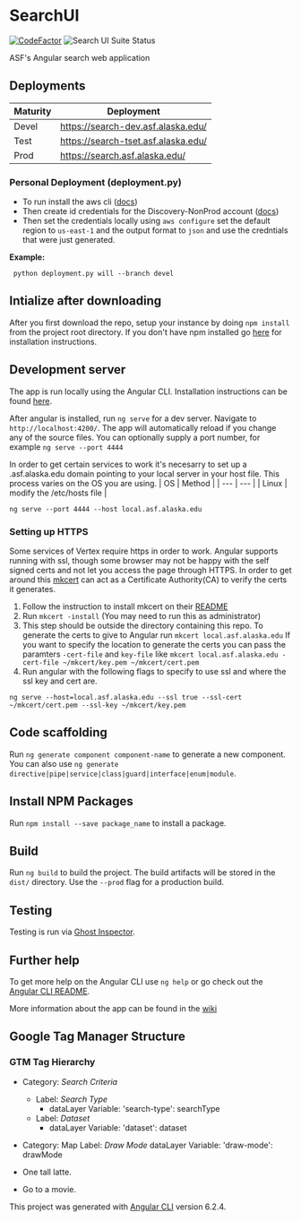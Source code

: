 # SearchUI

[![
CodeFactor](https://www.codefactor.io/repository/github/asfadmin/discovery-searchui/badge?s=fe1df8c7275093962e0c42abffa97803a397c825)](https://www.codefactor.io/repository/github/asfadmin/discovery-searchui) <img src="https://api.ghostinspector.com/v1/suites/5d408f00f1eea0544564fb2a/status-badge" title="Search UI Suite Status">

 ASF's Angular search web application

## Deployments
| Maturity | Deployment |
| --- | --- |
| Devel | https://search-dev.asf.alaska.edu/ |
| Test | https://search-tset.asf.alaska.edu/ |
| Prod | https://search.asf.alaska.edu/ |

### Personal Deployment (deployment.py)

- To run install the aws cli ([docs](https://docs.aws.amazon.com/cli/latest/userguide/install-cliv2.html))
- Then create id credentials for the Discovery-NonProd account ([docs](https://docs.aws.amazon.com/IAM/latest/UserGuide/id_credentials_access-keys.html#Using_CreateAccessKey))
- Then set the credentials locally using `aws configure` set the default region to `us-east-1` and the output format to `json` and use the credntials that were just generated.

**Example:**
```
 python deployment.py will --branch devel
```

## Intialize after downloading
After you first download the repo, setup your instance by doing `npm install` from the project root directory. If you don't have npm installed go [here](https://www.npmjs.com/get-npm) for installation instructions.

## Development server

The app is run locally using the Angular CLI. Installation instructions can be found [here](https://angular.io/cli).

After angular is installed, run `ng serve` for a dev server. Navigate to `http://localhost:4200/`. The app will automatically reload if you change any of the source files. You can optionally supply a port number, for example `ng serve --port 4444`

In order to get certain services to work it's necesarry to set up a .asf.alaska.edu domain pointing to your local server in your host file. This process varies on the OS you are using. 
| OS | Method |
| --- | --- |
| Linux | modify the /etc/hosts file |
```
ng serve --port 4444 --host local.asf.alaska.edu
```

### Setting up HTTPS
Some services of Vertex require https in order to work. Angular supports running with ssl, though some browser may not be happy with the self signed certs and not let you access the page through HTTPS. In order to get around this [mkcert](https://github.com/FiloSottile/mkcert) can act as a Certificate Authority(CA) to verify the certs it generates.
1. Follow the instruction to install mkcert on their [README](https://github.com/FiloSottile/mkcert#installation)
3. Run `mkcert -install` (You may need to run this as administrator)
4. This step should be outside the directory containing this repo. To generate the certs to give to Angular run `mkcert local.asf.alaska.edu` If you want to specify the location to generate the certs you can pass the paramters `-cert-file` and `key-file` like `mkcert local.asf.alaska.edu -cert-file ~/mkcert/key.pem ~/mkcert/cert.pem`
5. Run angular with the following flags to specify to use ssl and where the ssl key and cert are.
```
ng serve --host=local.asf.alaska.edu --ssl true --ssl-cert ~/mkcert/cert.pem --ssl-key ~/mkcert/key.pem 
```


## Code scaffolding

Run `ng generate component component-name` to generate a new component. You can also use `ng generate directive|pipe|service|class|guard|interface|enum|module`.

## Install NPM Packages
Run `npm install --save package_name` to install a package.

## Build

Run `ng build` to build the project. The build artifacts will be stored in the `dist/` directory. Use the `--prod` flag for a production build.

## Testing
Testing is run via [Ghost Inspector](https://ghostinspector.com/).

## Further help

To get more help on the Angular CLI use `ng help` or go check out the [Angular CLI README](https://github.com/angular/angular-cli/blob/master/README.md).

More information about the app can be found in the [wiki](https://github.com/asfadmin/SearchUI/wiki)

## Google Tag Manager Structure

### GTM Tag Hierarchy
- Category: _Search Criteria_
  - Label: _Search Type_
    - dataLayer Variable: 'search-type': searchType
  - Label: _Dataset_
    - dataLayer Variable: 'dataset': dataset

- Category: Map
    Label: _Draw Mode_
        dataLayer Variable: 'draw-mode': drawMode


- One tall latte.
- Go to a movie.

This project was generated with [Angular CLI](https://github.com/angular/angular-cli) version 6.2.4.
